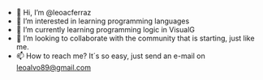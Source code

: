- 👋 Hi, I’m @leoacferraz
- 👀 I’m interested in learning programming languages
- 🌱 I’m currently learning programming logic in VisualG
- 💞️ I’m looking to collaborate with the community that is starting, just like me.
- 📫 How to reach me? It´s so easy, just send an e-mail on leoalvo89@gmail.com

<!---
leoacferraz/leoacferraz is a ✨ special ✨ repository because its `README.md` (this file) appears on your GitHub profile.
You can click the Preview link to take a look at your changes.
--->
